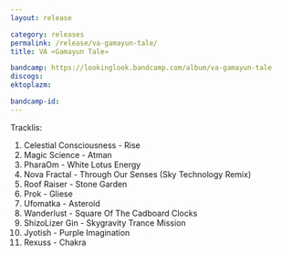 ```yaml
---
layout: release

category: releases
permalink: /release/va-gamayun-tale/
title: VA «Gamayun Tale»

bandcamp: https://lookinglook.bandcamp.com/album/va-gamayun-tale
discogs: 
ektoplazm: 

bandcamp-id: 
---
```


Tracklis:

01. Celestial Consciousness - Rise
02. Magic Science - Atman
03. PharaOm - White Lotus Energy
04. Nova Fractal - Through Our Senses (Sky Technology Remix)
05. Roof Raiser - Stone Garden
06. Prok - Gliese
07. Ufomatka - Asteroid
08. Wanderlust - Square Of The Cadboard Clocks
09. ShizoLizer Gin - Skygravity Trance Mission
10. Jyotish - Purple Imagination
11. Rexuss - Chakra





